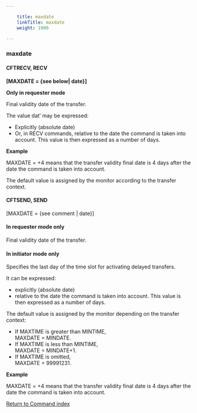 ```yaml
---

    title: maxdate
    linkTitle: maxdate
    weight: 1900

---
```

<span id="maxdate"></span>

### maxdate

<span id="maxdate_CFTRECV"></span>

#### CFTRECV, RECV

****\[MAXDATE = {see below| date}\]****

****Only
in requester mode****

Final validity date of the transfer.

The value dat’ may be expressed:

- Explicitly (absolute
    date)
- Or, in RECV commands,
    relative to the date the command is taken into account. This value is
    then expressed as a number of days.

****Example****

MAXDATE = +4 means that the transfer validity final date is 4 days after
the date the command is taken into account.

The default value is assigned by the monitor according to the transfer
context.

<span id="maxdate_CFTSEND"></span>

#### CFTSEND, SEND

\[MAXDATE = {see comment | date}\]

#### In requester mode only

Final validity date of the transfer.

#### In initiator mode only

Specifies the last day of the time slot for activating
delayed transfers.

It can be expressed:

- explicitly (absolute
    date)
- relative to the
    date the command is taken into account. This value is then expressed as
    a number of days.

The default value is assigned by the monitor depending on the transfer
context:

- If MAXTIME is greater
    than MINTIME,  
    MAXDATE = MINDATE.
- If MAXTIME is less
    than MINTIME,  
    MAXDATE = MINDATE+1.
- If MAXTIME is omitted,  
    MAXDATE = 99991231.

****Example****

MAXDATE = +4 means that the transfer validity final date is 4 days after
the date the command is taken into account.

[Return to Command index](../../)
